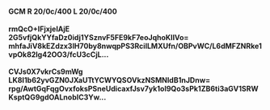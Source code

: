 #### GCM R 20/0c/400 L 20/0c/400
**rmQcO+IFjxjeIAjE**<br/>**2G5vfjQkYYfaDz0idj1YSznvF5FE9kF7eoJqhoKlIVo=**<br/>**mhfaJiV8kEZdzx3IH70by8nwqpPS3RcilLMXUfn/OBPvWC/L6dMFZNRke1vpOk82lg42OO3/fcU3cCjL...**<br/><br/>
**CVJs0X7vkrCs9mWg**<br/>**LK8I1b62yvGZN0JXaUTtYCWYQSOVkzNSMNIdB1nJDnw=**<br/>**rpg/AwtGqFqgOvxfoksPSneUdicaxfJsv7yk1ol9Qo3sPk1ZB6ti3aGV1SRWKsptQG9gdOALnobIC3Yw...**